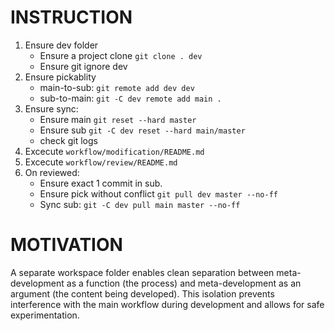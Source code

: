 # INSTRUCTION
1. Ensure dev folder
   - Ensure a project clone `git clone . dev`
   - Ensure git ignore dev
2. Ensure pickablity
   - main-to-sub: `git remote add dev dev`
   - sub-to-main: `git -C dev remote add main .`
3. Ensure sync:
   - Ensure main `git reset --hard master`
   - Ensure sub `git -C dev reset --hard main/master`
   - check git logs
4. Excecute `workflow/modification/README.md`
5. Excecute `workflow/review/README.md`
6. On reviewed:
   - Ensure exact 1 commit in sub.
   - Ensure pick without conflict `git pull dev master --no-ff`
   - Sync sub: `git -C dev pull main master --no-ff`

# MOTIVATION
A separate workspace folder enables clean separation between meta-development as a function (the process) and meta-development as an argument (the content being developed). This isolation prevents interference with the main workflow during development and allows for safe experimentation.
